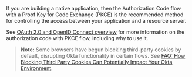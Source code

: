 If you are building a native application, then the Authorization Code flow with a Proof Key for Code Exchange (PKCE) is the recommended method for controlling the access between your application and a resource server.

See [OAuth 2.0 and OpenID Connect overview](/docs/concepts/oauth-openid/#authorization-code-with-pkce-flow) for more information on the authorization code with PKCE flow, including why to use it.

> **Note:** Some browsers have begun blocking third-party cookies by default, disrupting Okta functionality in certain flows. See [FAQ: How Blocking Third Party Cookies Can Potentially Impact Your Okta Environment](https://support.okta.com/help/s/article/FAQ-How-Blocking-Third-Party-Cookies-Can-Potentially-Impact-Your-Okta-Environment).
